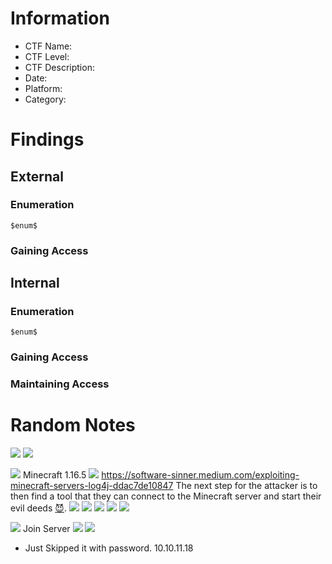 # Information
- CTF Name: 
- CTF Level:
- CTF Description: 
- Date: 
- Platform: 
- Category: 

# Findings

## External
### Enumeration
`$enum$`

### Gaining Access


## Internal
### Enumeration
`$enum$`

### Gaining Access


### Maintaining Access


# Random Notes
![](https://i.imgur.com/wLMaRbi.png)
![](https://i.imgur.com/ZJUbJU2.png)

![](https://i.imgur.com/0m6Dfva.png)
Minecraft 1.16.5
![](https://i.imgur.com/GQYwGEN.png)
https://software-sinner.medium.com/exploiting-minecraft-servers-log4j-ddac7de10847
The next step for the attacker is to then find a tool that they can connect to the Minecraft server and start their evil deeds [😈](https://emojipedia.org/smiling-face-with-horns).
![](https://i.imgur.com/MxIRiqz.png)
![](https://i.imgur.com/8D2xzTV.png)
![](https://i.imgur.com/5CDWj3N.png)
![](https://i.imgur.com/xNLeUZb.png)
![](https://i.imgur.com/P8rsTAi.png)

![](https://i.imgur.com/fhqo7fW.png)
Join Server
![](https://i.imgur.com/B7wCN6d.png)
![](https://i.imgur.com/Rf88VQV.png)
- Just Skipped it with password. 10.10.11.18